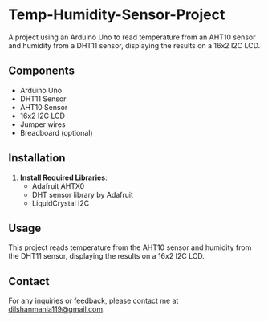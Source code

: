 
# Temp-Humidity-Sensor-Project

A project using an Arduino Uno to read temperature from an AHT10 sensor and humidity from a DHT11 sensor, displaying the results on a 16x2 I2C LCD.

## Components

- Arduino Uno
- DHT11 Sensor
- AHT10 Sensor
- 16x2 I2C LCD
- Jumper wires
- Breadboard (optional)

## Installation

1. **Install Required Libraries**:
   - Adafruit AHTX0
   - DHT sensor library by Adafruit
   - LiquidCrystal I2C

## Usage

This project reads temperature from the AHT10 sensor and humidity from the DHT11 sensor, displaying the results on a 16x2 I2C LCD.

## Contact

For any inquiries or feedback, please contact me at dilshanmania119@gmail.com.
